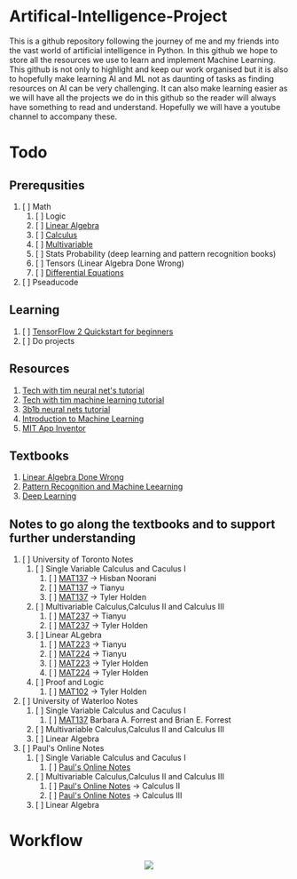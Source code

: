 # Artifical-Intelligence-Project
This is a github repository following the journey of me and my friends into the vast world of artificial intelligence in Python. In this github we hope to store all the resources we use to learn and implement Machine Learning. This github is not only to highlight and keep our work organised but it is also to hopefully make learning AI and ML not as daunting of tasks as finding resources on AI can be very challenging. It can also make learning easier as we will have all the projects we do in this github so the reader will always have something to read and understand. Hopefully we will have a youtube channel to accompany these. 

# Todo

## Prerequsities

1. [ ] Math
    1. [ ] Logic
    2. [ ] [Linear Algebra](https://ocw.mit.edu/courses/mathematics/18-06sc-linear-algebra-fall-2011/)
    3. [ ] [Calculus](https://ocw.mit.edu/courses/mathematics/18-01sc-single-variable-calculus-fall-2010/)
    4. [ ] [Multivariable](https://ocw.mit.edu/courses/mathematics/18-02sc-multivariable-calculus-fall-2010/)
    5. [ ] Stats Probability (deep learning and pattern recognition books)
    6. [ ] Tensors (Linear Algebra Done Wrong)
    7. [ ] [Differential Equations](https://ocw.mit.edu/courses/mathematics/18-03sc-differential-equations-fall-2011/)
2. [ ] Pseaducode

## Learning

1. [ ] [TensorFlow 2 Quickstart for beginners](https://www.tensorflow.org/tutorials/quickstart/beginner)
2. [ ] Do projects

## Resources

1. [Tech with tim neural net's tutorial](https://www.youtube.com/watch?v=OS0Ddkle0o4&list=PLzMcBGfZo4-lak7tiFDec5_ZMItiIIfmj)
2. [Tech with tim machine learning tutorial](https://www.youtube.com/watch?v=OS0Ddkle0o4&list=PLzMcBGfZo4-lak7tiFDec5_ZMItiIIfmj)
3. [3b1b neural nets tutorial](https://www.youtube.com/watch?v=aircAruvnKk&list=PLZHQObOWTQDNU6R1_67000Dx_ZCJB-3pi)
4. [Introduction to Machine Learning](https://erdogdu.github.io/csc311_f19/)
5. [MIT App Inventor](https://appinventor.mit.edu/explore/ai-with-mit-app-inventor)

## Textbooks

1. [Linear Algebra Done Wrong](http://www.math.brown.edu/streil/papers/LADW/LADW_2017-09-04.pdf)
2. [Pattern Recognition and Machine Leearning](http://users.isr.ist.utl.pt/~wurmd/Livros/school/Bishop%20-%20Pattern%20Recognition%20And%20Machine%20Learning%20-%20Springer%20%202006.pdf)
3. [Deep Learning](https://www.deeplearningbook.org/)

## Notes to go along the textbooks and to support further understanding
1. [ ] University of Toronto Notes
	1. [ ] Single Variable Calculus and Caculus I
    	1. [ ] [MAT137](https://github.com/hisbaan/uoft-notes/blob/master/mat137/mat137.pdf) -> Hisban Noorani
    	2. [ ] [MAT137](https://github.com/TianyuDu/Spikey_UofT_Notes/blob/master/2017Fall_2018Winter/MAT137/mat137_video_play_list.pdf) -> Tianyu
    	4. [ ] [MAT137](http://home.tykenho.com/LectureNotes137_Preview.pdf) -> Tyler Holden
    2. [ ] Multivariable Calculus,Calculus II and Calculus III
    	1. [ ] [MAT237](https://github.com/TianyuDu/Spikey_UofT_Notes/blob/master/2018Fall_2019Winter/MAT237/mat237.pdf) -> Tianyu
    	4. [ ] [MAT237](http://home.tykenho.com/LectureNotes237.pdf) -> Tyler Holden
    3. [ ] Linear ALgebra 
    	1. [ ] [MAT223](https://github.com/TianyuDu/Spikey_UofT_Notes/blob/master/2017Fall_2018Winter/MAT223/mat223.pdf) -> Tianyu
    	2. [ ] [MAT224](https://github.com/TianyuDu/Spikey_UofT_Notes/blob/master/2017Fall_2018Winter/MAT224/mat224.pdf) -> Tianyu
    	3. [ ] [MAT223](https://mcs.utm.utoronto.ca/~tholden/LectureNotes223.pdf) -> Tyler Holden
    	4. [ ] [MAT224](https://mcs.utm.utoronto.ca/~tholden/MAT224_LectureNotes.pdf) -> Tyler Holden
    4. [ ] Proof and Logic 
    	1. [ ] [MAT102](http://home.tykenho.com/LectureNotes102.pdf) -> Tyler Holden 
2. [ ] University of Waterloo Notes 
	1. [ ] Single Variable Calculus and Caculus I
		1. [ ] [MAT137](http://www.math.uwaterloo.ca/~baforres/UCM137/CourseNotes/Forrest_M137CN.pdf) Barbara A. Forrest and Brian E. Forrest
	2. [ ] Multivariable Calculus,Calculus II and Calculus III
	3. [ ] Linear Algebra
3. [ ] Paul's Online Notes
	1. [ ] Single Variable Calculus and Caculus I
		1. [ ] [Paul's Online Notes](https://tutorial.math.lamar.edu/classes/calci/Functions.aspx)
	2. [ ] Multivariable Calculus,Calculus II and Calculus III
		1. [ ] [Paul's Online Notes](https://tutorial.math.lamar.edu/Classes/CalcII/CalcII.aspx) -> Calculus II
		2. [ ] [Paul's Online Notes](https://tutorial.math.lamar.edu/Classes/CalcIII/CalcIII.aspx) -> Calculus III
	3. [ ] Linear Algebra

# Workflow

<p align="center">
  <img src="https://user-images.githubusercontent.com/65202962/134211133-04991fe7-a231-4299-9d18-cb37512d08e8.jpg">
</p>
